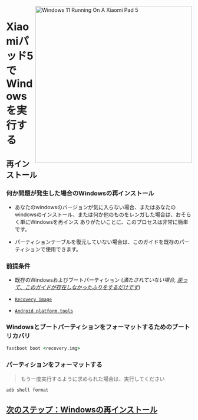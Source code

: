 <img align="right" src="https://raw.githubusercontent.com/erdilS/Port-Windows-11-Xiaomi-Pad-5/main/nabu.png" width="425" alt="Windows 11 Running On A Xiaomi Pad 5">


# Xiaomiパッド5でWindowsを実行する

## 再インストール

### 何か問題が発生した場合のWindowsの再インストール

- あなたのwindowsのバージョンが気に入らない場合、またはあなたのwindowsのインストール、または何か他のものをレンガした場合は、おそらく単にWindowsを再インス ありがたいことに、このプロセスは非常に簡単です。
  
- パーティションテーブルを復元していない場合は、このガイドを既存のパーティションで使用できます。

### 前提条件

- 既存のWindowsおよびブートパーティション (*満たされていない場合, [戻って、このガイドが存在しなかったふりをするだけです](1-partition-ja.md)*)

- [```Recovery Image```](https://github.com/erdilS/Port-Windows-11-Xiaomi-Pad-5/releases/download/1.0/recovery.img)

- [```Android platform tools```](https://developer.android.com/studio/releases/platform-tools)


### Windowsとブートパーティションをフォーマットするためのブートリカバリ

```cmd
fastboot boot <recovery.img>
```
### パーティションをフォーマットする
> もう一度実行するように求められた場合は、実行してください
```cmd
adb shell format
```
## [次のステップ：Windowsの再インストール](2-install-ja.md#msc-スクリプトを実行する)
